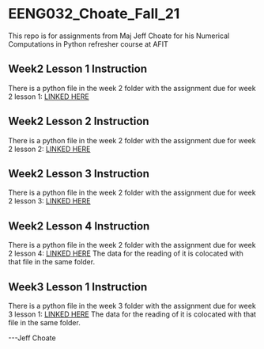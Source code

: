 # EENG032_Choate_Fall_21
This repo is for assignments from Maj Jeff Choate for his Numerical Computations in Python refresher course at AFIT

## Week2 Lesson 1 Instruction
There is a python file in the week 2 folder with the assignment due for week 2 lesson 1:
[LINKED HERE](Week%202/wk2_HW_Wk2_Lesson1_Choate.py)

## Week2 Lesson 2 Instruction
There is a python file in the week 2 folder with the assignment due for week 2 lesson 2:
[LINKED HERE](Week%202/wk2_HW_Wk2_Lesson_2.py)

## Week2 Lesson 3 Instruction
There is a python file in the week 2 folder with the assignment due for week 2 lesson 3:
[LINKED HERE](Week%202/wk2_HW_Wk2_Lesson_3.py)

## Week2 Lesson 4 Instruction
There is a python file in the week 2 folder with the assignment due for week 2 lesson 4:
[LINKED HERE](Week%202/wk2_HW_Wk2_Lesson_4.py)  The data for the reading of it is colocated with that file in the same folder.

## Week3 Lesson 1 Instruction
There is a python file in the week 3 folder with the assignment due for week 3 lesson 1:
[LINKED HERE](Week%203/wk3_HW_Wk3_Lesson_1.py)  The data for the reading of it is colocated with that file in the same folder.


---Jeff Choate


